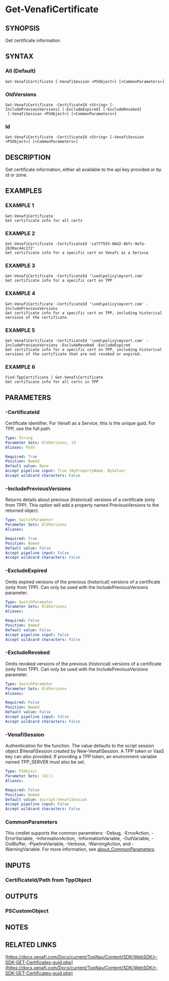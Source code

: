 # Get-VenafiCertificate

## SYNOPSIS
Get certificate information

## SYNTAX

### All (Default)
```
Get-VenafiCertificate [-VenafiSession <PSObject>] [<CommonParameters>]
```

### OldVersions
```
Get-VenafiCertificate -CertificateId <String> [-IncludePreviousVersions] [-ExcludeExpired] [-ExcludeRevoked]
 [-VenafiSession <PSObject>] [<CommonParameters>]
```

### Id
```
Get-VenafiCertificate -CertificateId <String> [-VenafiSession <PSObject>] [<CommonParameters>]
```

## DESCRIPTION
Get certificate information, either all available to the api key provided or by id or zone.

## EXAMPLES

### EXAMPLE 1
```
Get-VenafiCertificate
Get certificate info for all certs
```

### EXAMPLE 2
```
Get-VenafiCertificate -CertificateId 'ca7ff555-88d2-4bfc-9efa-2630ac44c1f2'
Get certificate info for a specific cert on Venafi as a Serivce
```

### EXAMPLE 3
```
Get-VenafiCertificate -CertificateId '\ved\policy\mycert.com'
Get certificate info for a specific cert on TPP
```

### EXAMPLE 4
```
Get-VenafiCertificate -CertificateId '\ved\policy\mycert.com' -IncludePreviousVersions
Get certificate info for a specific cert on TPP, including historical versions of the certificate.
```

### EXAMPLE 5
```
Get-VenafiCertificate -CertificateId '\ved\policy\mycert.com' -IncludePreviousVersions -ExcludeRevoked -ExcludeExpired
Get certificate info for a specific cert on TPP, including historical versions of the certificate that are not revoked or expired.
```

### EXAMPLE 6
```
Find-TppCertificate | Get-VenafiCertificate
Get certificate info for all certs in TPP
```

## PARAMETERS

### -CertificateId
Certificate identifier. 
For Venafi as a Service, this is the unique guid. 
For TPP, use the full path.

```yaml
Type: String
Parameter Sets: OldVersions, Id
Aliases: Path

Required: True
Position: Named
Default value: None
Accept pipeline input: True (ByPropertyName, ByValue)
Accept wildcard characters: False
```

### -IncludePreviousVersions
Returns details about previous (historical) versions of a certificate (only from TPP).
This option will add a property named PreviousVersions to the returned object.

```yaml
Type: SwitchParameter
Parameter Sets: OldVersions
Aliases:

Required: True
Position: Named
Default value: False
Accept pipeline input: False
Accept wildcard characters: False
```

### -ExcludeExpired
Omits expired versions of the previous (historical) versions of a certificate (only from TPP).
Can only be used with the IncludePreviousVersions parameter.

```yaml
Type: SwitchParameter
Parameter Sets: OldVersions
Aliases:

Required: False
Position: Named
Default value: False
Accept pipeline input: False
Accept wildcard characters: False
```

### -ExcludeRevoked
Omits revoked versions of the previous (historical) versions of a certificate (only from TPP).
Can only be used with the IncludePreviousVersions parameter.

```yaml
Type: SwitchParameter
Parameter Sets: OldVersions
Aliases:

Required: False
Position: Named
Default value: False
Accept pipeline input: False
Accept wildcard characters: False
```

### -VenafiSession
Authentication for the function.
The value defaults to the script session object $VenafiSession created by New-VenafiSession.
A TPP token or VaaS key can also provided.
If providing a TPP token, an environment variable named TPP_SERVER must also be set.

```yaml
Type: PSObject
Parameter Sets: (All)
Aliases:

Required: False
Position: Named
Default value: $script:VenafiSession
Accept pipeline input: False
Accept wildcard characters: False
```

### CommonParameters
This cmdlet supports the common parameters: -Debug, -ErrorAction, -ErrorVariable, -InformationAction, -InformationVariable, -OutVariable, -OutBuffer, -PipelineVariable, -Verbose, -WarningAction, and -WarningVariable. For more information, see [about_CommonParameters](http://go.microsoft.com/fwlink/?LinkID=113216).

## INPUTS

### CertificateId/Path from TppObject
## OUTPUTS

### PSCustomObject
## NOTES

## RELATED LINKS

[https://docs.venafi.com/Docs/current/TopNav/Content/SDK/WebSDK/r-SDK-GET-Certificates-guid.php](https://docs.venafi.com/Docs/current/TopNav/Content/SDK/WebSDK/r-SDK-GET-Certificates-guid.php)


